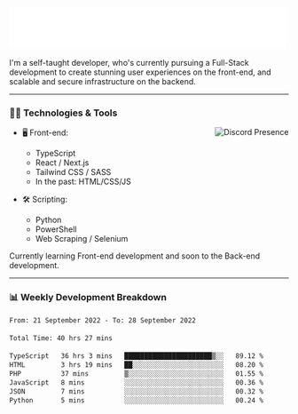 <img src="assets/wave.svg" alt=":wave:" />

I'm a self-taught developer, who's currently pursuing a Full-Stack development to create stunning user experiences on the front-end, and scalable and secure infrastructure on the backend.

---

### 🧑‍💻 Technologies & Tools

<a href="https://discord.com/users/414304208649453568" target="_blank" rel="nofollow">
   <img src="https://lanyard-profile-readme.vercel.app/api/414304208649453568?idleMessage=Probably%20doing%20something%20else..." alt="Discord Presence" align="right">
</a>

- 🖥️ Front-end:

  - TypeScript
  - React / Next.js
  - Tailwind CSS / SASS
  - In the past: HTML/CSS/JS

- 🛠 Scripting:

  - Python
  - PowerShell
  - Web Scraping / Selenium

Currently learning Front-end development and soon to the Back-end development.

---

### 📊 Weekly Development Breakdown

<!-- ![ccrsxx's GitHub Stats](https://github-readme-stats.vercel.app/api?username=ccrsxx&count_private=true&theme=tokyonight) -->
<!-- ![ccrsxx's Top Langs](https://github-readme-stats.vercel.app/api/top-langs/?username=ccrsxx&hide=lua,java,html&theme=tokyonight) -->

<!--START_SECTION:waka-->

```text
From: 21 September 2022 - To: 28 September 2022

Total Time: 40 hrs 27 mins

TypeScript   36 hrs 3 mins   ██████████████████████▒░░   89.12 %
HTML         3 hrs 19 mins   ██░░░░░░░░░░░░░░░░░░░░░░░   08.20 %
PHP          37 mins         ▒░░░░░░░░░░░░░░░░░░░░░░░░   01.55 %
JavaScript   8 mins          ░░░░░░░░░░░░░░░░░░░░░░░░░   00.36 %
JSON         7 mins          ░░░░░░░░░░░░░░░░░░░░░░░░░   00.32 %
Python       5 mins          ░░░░░░░░░░░░░░░░░░░░░░░░░   00.24 %
```

<!--END_SECTION:waka-->
